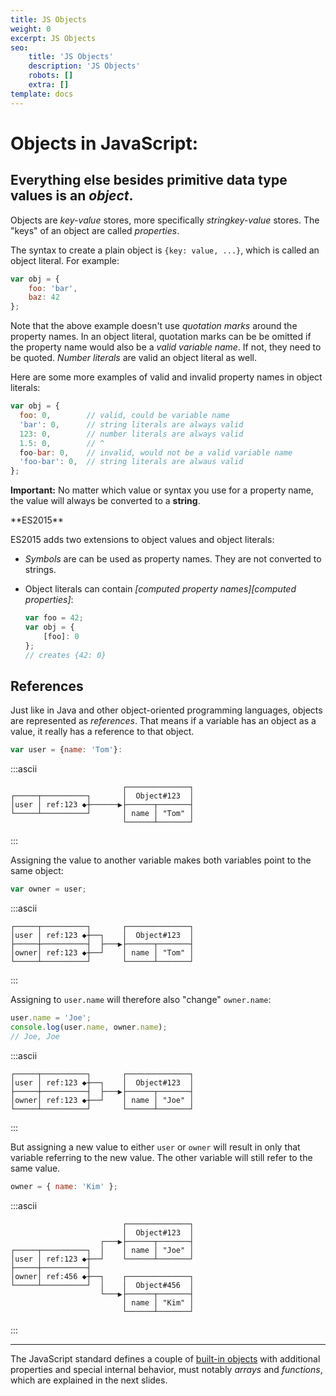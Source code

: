 ```yaml
---
title: JS Objects
weight: 0
excerpt: JS Objects
seo:
    title: 'JS Objects'
    description: 'JS Objects'
    robots: []
    extra: []
template: docs
---
```



# Objects in JavaScript:

## Everything else besides primitive data type values is an _object_.

Objects are _key-value_ stores, more specifically _stringkey-value_ stores. The
"keys" of an object are called _properties_.

The syntax to create a plain object is `{key: value, ...}`, which is called an
object literal. For example:

```js
var obj = {
    foo: 'bar',
    baz: 42
};
```

Note that the above example doesn't use _quotation marks_ around the property
names. In an object literal, quotation marks can be be omitted if the property
name would also be a _valid variable name_. If not, they need to be quoted.
_Number literals_ are valid an object literal as well.

Here are some more examples of valid and invalid property names in object
literals:

```js
var obj = {
  foo: 0,        // valid, could be variable name
  'bar': 0,      // string literals are always valid
  123: 0,        // number literals are always valid
  1.5: 0,        // ^
  foo-bar: 0,    // invalid, would not be a valid variable name
  'foo-bar': 0,  // string literals are alwaus valid
};
```

<div class="callout warning">

**Important:** No matter which value or syntax you use for a property name, the
value will always be converted to a **string**.

</div>

<div class="callout secondary">

<i class="fa fa-info-circle" aria-hidden="true">
</i> **ES2015**

ES2015 adds two extensions to object values and object literals:

- _Symbols_ are can be used as property names. They are not converted to
    strings.

- Object literals can contain _[computed property names][computed properties]_:
    ```js
    var foo = 42;
    var obj = {
        [foo]: 0
    };
    // creates {42: 0}
    ```

</div>

## References

Just like in Java and other object-oriented programming languages, objects are
represented as _references_. That means if a variable has an object as a value,
it really has a reference to that object.

```js
var user = {name: 'Tom'}:
```

:::ascii

```
                         ┌──────────────┐
┌─────┬──────────┐       │  Object#123  │
│user │ ref:123 ◆┼──────▶├──────┬───────┤
└─────┴──────────┘       │ name │ "Tom" │
                         └──────┴───────┘
```

:::

Assigning the value to another variable makes both variables point to the same
object:

```js
var owner = user;
```

:::ascii

```
┌─────┬──────────┐       ┌──────────────┐
│user │ ref:123 ◆┼──┐    │  Object#123  │
├─────┼──────────┤  ├───▶├──────┬───────┤
│owner│ ref:123 ◆┼──┘    │ name │ "Tom" │
└─────┴──────────┘       └──────┴───────┘
```

:::

Assigning to `user.name` will therefore also "change" `owner.name`:

```js
user.name = 'Joe';
console.log(user.name, owner.name);
// Joe, Joe
```

:::ascii

```
┌─────┬──────────┐       ┌──────────────┐
│user │ ref:123 ◆┼──┐    │  Object#123  │
├─────┼──────────┤  ├───▶├──────┬───────┤
│owner│ ref:123 ◆┼──┘    │ name │ "Joe" │
└─────┴──────────┘       └──────┴───────┘
```

:::

But assigning a new value to either `user` or `owner` will result in only that
variable referring to the new value. The other variable will still refer to the
same value.

```js
owner = { name: 'Kim' };
```

:::ascii

```
                         ┌──────────────┐
                         │  Object#123  │
                    ┌───▶├──────┬───────┤
┌─────┬──────────┐  │    │ name │ "Joe" │
│user │ ref:123 ◆┼──┘    └──────┴───────┘
├─────┼──────────┤
│owner│ ref:456 ◆┼──┐    ┌──────────────┐
└─────┴──────────┘  │    │  Object#456  │
                    └───▶├──────┬───────┤
                         │ name │ "Kim" │
                         └──────┴───────┘
```

:::

---

The JavaScript standard defines a couple of [built-in objects][] with additional
properties and special internal behavior, must notably _arrays_ and
_functions_, which are explained in the next slides.

[built-in objects]: https://developer.mozilla.org/en-US/docs/Web/JavaScript/Reference/Global_Objects
